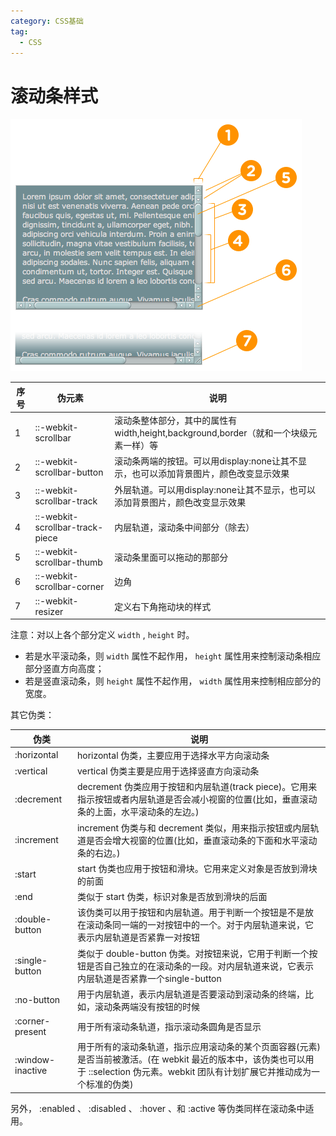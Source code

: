 ```yaml
---
category: CSS基础
tag:
  - CSS
---
```


# 滚动条样式

![scroll-bar-style](./files/images/scroll-bar-style.png)

| 序号 | 伪元素                          | 说明                                                                                 |
| ---- | ------------------------------- | ------------------------------------------------------------------------------------ |
| 1    | ::-webkit-scrollbar             | 滚动条整体部分，其中的属性有width,height,background,border（就和一个块级元素一样）等 |
| 2    | ::-webkit-scrollbar-button      | 滚动条两端的按钮。可以用display:none让其不显示，也可以添加背景图片，颜色改变显示效果 |
| 3    | ::-webkit-scrollbar-track       | 外层轨道。可以用display:none让其不显示，也可以添加背景图片，颜色改变显示效果         |
| 4    | ::-webkit-scrollbar-track-piece | 内层轨道，滚动条中间部分（除去）                                                     |
| 5    | ::-webkit-scrollbar-thumb       | 滚动条里面可以拖动的那部分                                                           |
| 6    | ::-webkit-scrollbar-corner      | 边角                                                                                 |
| 7    | ::-webkit-resizer               | 定义右下角拖动块的样式                                                               |

注意：对以上各个部分定义 `width` , `height` 时。

- 若是水平滚动条，则 `width` 属性不起作用， `height` 属性用来控制滚动条相应部分竖直方向高度；
- 若是竖直滚动条，则 `height` 属性不起作用， `width` 属性用来控制相应部分的宽度。

其它伪类：

| 伪类             | 说明                                                                                                                                                                                   |
| ---------------- | -------------------------------------------------------------------------------------------------------------------------------------------------------------------------------------- |
| :horizontal      | horizontal 伪类，主要应用于选择水平方向滚动条                                                                                                                                          |
| :vertical        | vertical 伪类主要是应用于选择竖直方向滚动条                                                                                                                                            |
| :decrement       | decrement 伪类应用于按钮和内层轨道(track piece)。它用来指示按钮或者内层轨道是否会减小视窗的位置(比如，垂直滚动条的上面，水平滚动条的左边。)                                            |
| :increment       | increment 伪类与和 decrement 类似，用来指示按钮或内层轨道是否会增大视窗的位置(比如，垂直滚动条的下面和水平滚动条的右边。)                                                              |
| :start           | start 伪类也应用于按钮和滑块。它用来定义对象是否放到滑块的前面                                                                                                                         |
| :end             | 类似于 start 伪类，标识对象是否放到滑块的后面                                                                                                                                          |
| :double-button   | 该伪类可以用于按钮和内层轨道。用于判断一个按钮是不是放在滚动条同一端的一对按钮中的一个。对于内层轨道来说，它表示内层轨道是否紧靠一对按钮                                               |
| :single-button   | 类似于 double-button 伪类。对按钮来说，它用于判断一个按钮是否自己独立的在滚动条的一段。对内层轨道来说，它表示内层轨道是否紧靠一个single-button                                         |
| :no-button       | 用于内层轨道，表示内层轨道是否要滚动到滚动条的终端，比如，滚动条两端没有按钮的时候                                                                                                     |
| :corner-present  | 用于所有滚动条轨道，指示滚动条圆角是否显示                                                                                                                                             |
| :window-inactive | 用于所有的滚动条轨道，指示应用滚动条的某个页面容器(元素)是否当前被激活。(在 webkit 最近的版本中，该伪类也可以用于 ::selection 伪元素。webkit 团队有计划扩展它并推动成为一个标准的伪类) |

另外， :enabled 、 :disabled 、 :hover 、和 :active 等伪类同样在滚动条中适用。
